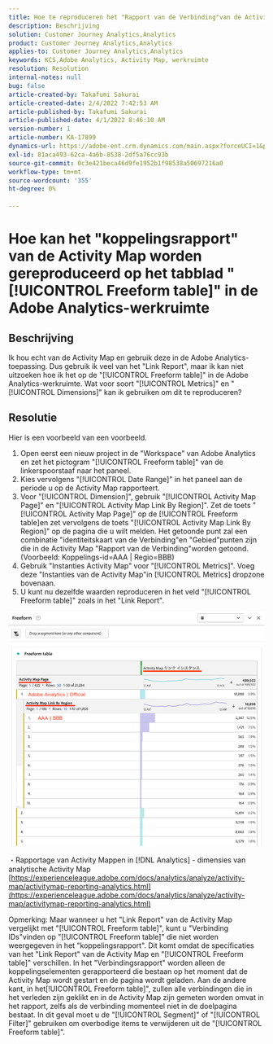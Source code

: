 ```yaml
---
title: Hoe te reproduceren het "Rapport van de Verbinding"van de Activity Map over de "Lijst van de Vrije vorm"in de werkruimte van Adobe Analytics
description: Beschrijving
solution: Customer Journey Analytics,Analytics
product: Customer Journey Analytics,Analytics
applies-to: Customer Journey Analytics,Analytics
keywords: KCS,Adobe Analytics, Activity Map, werkruimte
resolution: Resolution
internal-notes: null
bug: false
article-created-by: Takafumi Sakurai
article-created-date: 2/4/2022 7:42:53 AM
article-published-by: Takafumi Sakurai
article-published-date: 4/1/2022 8:46:10 AM
version-number: 1
article-number: KA-17899
dynamics-url: https://adobe-ent.crm.dynamics.com/main.aspx?forceUCI=1&pagetype=entityrecord&etn=knowledgearticle&id=c22fb80d-8e85-ec11-8d21-0022480855a4
exl-id: 81aca493-62ca-4a6b-8538-2df5a76cc93b
source-git-commit: 0c3e421beca46d9fe1952b1f98538a50697216a0
workflow-type: tm+mt
source-wordcount: '355'
ht-degree: 0%

---
```


# Hoe kan het &quot;koppelingsrapport&quot; van de Activity Map worden gereproduceerd op het tabblad &quot;[!UICONTROL Freeform table]&quot; in de Adobe Analytics-werkruimte

## Beschrijving

Ik hou echt van de Activity Map en gebruik deze in de Adobe Analytics-toepassing. Dus gebruik ik veel van het &quot;Link Report&quot;, maar ik kan niet uitzoeken hoe ik het op de &quot;[!UICONTROL Freeform table]&quot; in de Adobe Analytics-werkruimte. Wat voor soort &quot;[!UICONTROL Metrics]&quot; en &quot;[!UICONTROL Dimensions]&quot; kan ik gebruiken om dit te reproduceren?

## Resolutie


Hier is een voorbeeld van een voorbeeld.

1. Open eerst een nieuw project in de &quot;Workspace&quot; van Adobe Analytics en zet het pictogram &quot;[!UICONTROL Freeform table]&quot; van de linkerspoorstaaf naar het paneel. 
2. Kies vervolgens &quot;[!UICONTROL Date Range]&quot; in het paneel aan de periode u op de Activity Map rapporteert.
3. Voor &quot;[!UICONTROL Dimension]&quot;, gebruik &quot;[!UICONTROL Activity Map Page]&quot; en &quot;[!UICONTROL Activity Map Link By Region]&quot;. Zet de toets &quot;[!UICONTROL Activity Map Page]&quot; op de [!UICONTROL Freeform table]en zet vervolgens de toets &quot;[!UICONTROL Activity Map Link By Region]&quot; op de pagina die u wilt melden. Het getoonde punt zal een combinatie &quot;identiteitskaart van de Verbinding&quot;en &quot;Gebied&quot;punten zijn die in de Activity Map &quot;Rapport van de Verbinding&quot;worden getoond. (Voorbeeld: Koppelings-id=AAA | Regio=BBB)
4. Gebruik &quot;Instanties Activity Map&quot; voor &quot;[!UICONTROL Metrics]&quot;. Voeg deze &quot;Instanties van de Activity Map&quot;in [!UICONTROL Metrics] dropzone bovenaan.
5. U kunt nu dezelfde waarden reproduceren in het veld &quot;[!UICONTROL Freeform table]&quot; zoals in het &quot;Link Report&quot;.

![](assets/ce099307-8f85-ec11-8d21-0022480855a4.png)

・Rapportage van Activity Mappen in [!DNL Analytics] - dimensies van analytische Activity Map
[https://experienceleague.adobe.com/docs/analytics/analyze/activity-map/activitymap-reporting-analytics.html](https://experienceleague.adobe.com/docs/analytics/analyze/activity-map/activitymap-reporting-analytics.html)

Opmerking: Maar wanneer u het &quot;Link Report&quot; van de Activity Map vergelijkt met &quot;[!UICONTROL Freeform table]&quot;, kunt u &quot;Verbinding IDs&quot;vinden op &quot;[!UICONTROL Freeform table]&quot; die niet worden weergegeven in het &quot;koppelingsrapport&quot;. Dit komt omdat de specificaties van het &quot;Link Report&quot; van de Activity Map en &quot;[!UICONTROL Freeform table]&quot; verschillen. In het &quot;Verbindingsrapport&quot; worden alleen de koppelingselementen gerapporteerd die bestaan op het moment dat de Activity Map wordt gestart en de pagina wordt geladen. Aan de andere kant, in het[!UICONTROL Freeform table]&quot;, zullen alle verbindingen die in het verleden zijn geklikt en in de Activity Map zijn gemeten worden omvat in het rapport, zelfs als de verbinding momenteel niet in de doelpagina bestaat. In dit geval moet u de &quot;[!UICONTROL Segment]&quot; of &quot;[!UICONTROL Filter]&quot; gebruiken om overbodige items te verwijderen uit de &quot;[!UICONTROL Freeform table]&quot;.
